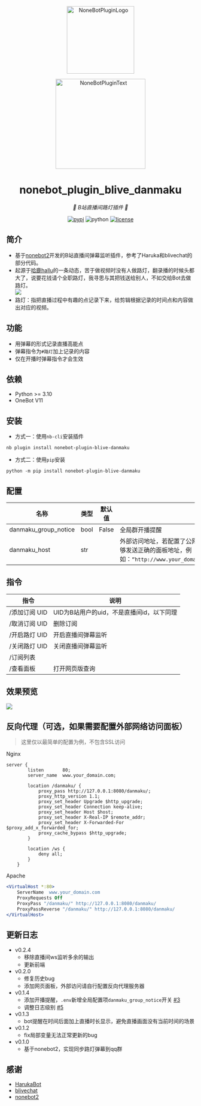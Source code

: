 <div align="center">
  <a href="https://v2.nonebot.dev/store"><img src="doc/nbp_logo.png" width="180" height="180" alt="NoneBotPluginLogo"></a>
  <br>
  <p><img src="doc/NoneBotPlugin.svg" width="240" alt="NoneBotPluginText"></p>
</div>

<div align="center">  

# nonebot_plugin_blive_danmaku  

_💫 B站直播间路灯插件 💫_ 

[![pypi](https://img.shields.io/pypi/v/nonebot-plugin-blive-danmaku.svg)](https://pypi.org/project/nonebot-plugin-blive-danmaku/)  ![python](https://img.shields.io/pypi/pyversions/nonebot-plugin-blive-danmaku)  [![license](https://img.shields.io/github/license/zangxx66/nonebot_plugin_blive_danmaku.svg)](https://raw.githubusercontent.com/zangxx66/nonebot_plugin_blive_danmaku/main/LICENSE)  

</div>  

## 简介  
- 基于[nonebot2](https://v2.nonebot.dev/)开发的B站直播间弹幕监听插件，参考了Haruka和blivechat的部分代码。  
- 起源于[哈鹿hallu](https://space.bilibili.com/3493118494116797)的一条动态，苦于做视频时没有人做路灯，翻录播的时候头都大了，说要花钱请个全职路灯，我寻思与其把钱送给别人，不如交给Bot去做路灯。  
![](/doc/screenshot1.png)
- 路灯：指把直播过程中有趣的点记录下来，给剪辑根据记录的时间点和内容做出对应的视频。

## 功能

- 用弹幕的形式记录直播高能点
- 弹幕指令为`#路灯`加上记录的内容
- 仅在开播时弹幕指令才会生效

## 依赖  

- Python >= 3.10
- OneBot V11

## 安装
- 方式一：使用`nb-cli`安装插件  
```
nb plugin install nonebot-plugin-blive-danmaku
```
- 方式二：使用`pip`安装
```
python -m pip install nonebot-plugin-blive-danmaku
```  
## 配置  

|名称|类型|默认值|描述|
|-----|-----|-----|-----|
|danmaku_group_notice|bool|False|全局群开播提醒|  
|danmaku_host|str||外部访问地址，若配置了公网访问地址请填写此项，以便bot能够发送正确的面板地址，例如：`“http://www.your_domain.com”`，`“http://192.168.0.2"`|

## 指令

|指令|说明|
|------|------|
|/添加订阅 UID|UID为B站用户的uid，不是直播间id，以下同理|
|/取消订阅 UID|删除订阅|
|/开启路灯 UID|开启直播间弹幕监听|
|/关闭路灯 UID|关闭直播间弹幕监听|
|/订阅列表|| 
|/查看面板|打开网页版查询|

## 效果预览 

![](/doc/screenshot.png)  

## 反向代理（可选，如果需要配置外部网络访问面板）  

> 这里仅以最简单的配置为例，不包含SSL访问  

Nginx  

```  nginx
server {
        listen       80;
        server_name  www.your_domain.com;

        location /danmaku/ {
            proxy_pass http://127.0.0.1:8080/danmaku/;
            proxy_http_version 1.1;
			proxy_set_header Upgrade $http_upgrade;
			proxy_set_header Connection keep-alive;
			proxy_set_header Host $host;
			proxy_set_header X-Real-IP $remote_addr;
			proxy_set_header X-Forwarded-For $proxy_add_x_forwarded_for;
			proxy_cache_bypass $http_upgrade;
        }

        location /ws {
            deny all;
        }
    }
```  

Apache  

``` apache
<VirtualHost *:80>
    ServerName  www.your_domain.com
    ProxyRequests Off
    ProxyPass "/danmaku/" http://127.0.0.1:8080/danmaku/
    ProxyPassReverse "/danmaku/" http://127.0.0.1:8080/danmaku/
</VirtualHost>
```

## 更新日志 
- v0.2.4
    - 移除直播间ws监听多余的输出
    - 更新前端
- v0.2.0
    - 修复历史bug  
    - 添加网页面板，外部访问请自行配置反向代理服务器
- v0.1.4
    - 添加开播提醒，`.env`新增全局配置项`danmaku_group_notice`开关 [#3](https://github.com/zangxx66/nonebot_plugin_blive_danmaku/issues/3)  
    - 调整日志级别 [#5](https://github.com/zangxx66/nonebot_plugin_blive_danmaku/issues/5)
- v0.1.3
    - bot提醒在时间后面加上直播时长显示，避免直播画面没有当前时间的场景
- v0.1.2
    - fix局部变量无法正常更新的bug
- v0.1.0
    - 基于nonebot2，实现同步路灯弹幕到qq群  

## 感谢
- [HarukaBot](https://github.com/SK-415/HarukaBot)
- [blivechat](https://github.com/xfgryujk/blivechat)
- [nonebot2](https://v2.nonebot.dev/)

